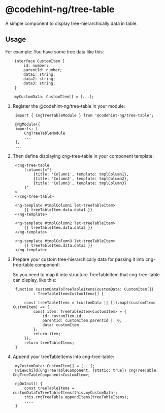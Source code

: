 # @codehint-ng/tree-table

A simple component to display tree-hierarchically data in table.

## Usage

For example: You have some tree data like this:
    
        interface CustomItem {
            id: number;
            parentId: number;
            data1: string;
            data2: string;
            data3: string;
        }
        
        myCustomData: CustomItem[] = [...];

1) Register the @codehint-ng/tree-table in your module:

        import { CngTreeTableModule } from '@codehint-ng/tree-table';

        @NgModule({
        imports: [
            CngTreeTableModule
            ...
        ],
        ...

2) Then define displaying cng-tree-table in your component template:
 
        <cng-tree-table
            [columns]="[
                {title: 'Column1', template: tmplColumn1},
                {title: 'Column2', template: tmplColumn2},
                {title: 'Column3', template: tmplColumn3}
            ]"
        >
        </cng-tree-table>

        <ng-template #tmplColumn1 let-treeTableItem>
            {{ treeTableItem.data.data1 }}
        </ng-template>

        <ng-template #tmplColumn2 let-treeTableItem>
            {{ treeTableItem.data.data2 }}
        </ng-template>

        <ng-template #tmplColumn3 let-treeTableItem>
            {{ treeTableItem.data.data3 }}
        </ng-template>
 
3) Prepare your custom tree-hierarchically data for passing it into cng-tree-table 
component: 
     
    So you need to map it into structure TreeTableItem<T> that cng-tree-table can display, like this:
    
        function customDataToTreeTableItems(customData: CustomItem[])
                : TreeTableItem<CustomItem>[] {
                
            const treeTableItems = (customData || []).map((customItem: CustomItem) => {
                const item: TreeTableItem<CustomItem> = {
                    id: customItem.id,
                    parentId: customItem.parentId || 0,
                    data: customItem
                };
                return item;
            });
            return treeTableItems;
        }

4) Append your treeTableItems into cng-tree-table: 
    
        myCustomData: CustomItem[] = [...];
        @ViewChild(CngTreeTableComponent, {static: true}) cngTreeTable: CngTreeTableComponent<CustomItem>;
        
        ngOnInit() {
            const treeTableItems = customDataToTreeTableItems(this.myCustomData);
            this.cngTreeTable.appendItems(treeTableItems);
            ....
        }
